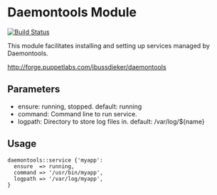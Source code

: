 # Daemontools Module

[![Build Status](https://travis-ci.org/jbussdieker/puppet-daemontools.png?branch=master)](https://travis-ci.org/jbussdieker/puppet-daemontools)

This module facilitates installing and setting up services managed by Daemontools.

http://forge.puppetlabs.com/jbussdieker/daemontools

## Parameters

 * ensure: running, stopped. default: running
 * command: Command line to run service.
 * logpath: Directory to store log files in. default: /var/log/${name}

## Usage

    daemontools::service {'myapp':
      ensure  => running,
      command => '/usr/bin/myapp',
      logpath => '/var/log/myapp',
    }

